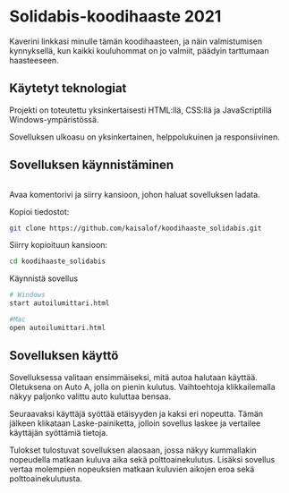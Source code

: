 # Solidabis-koodihaaste 2021

Kaverini linkkasi minulle tämän koodihaasteen, ja näin valmistumisen kynnyksellä, kun kaikki kouluhommat on jo valmiit, päädyin tarttumaan haasteeseen.

## Käytetyt teknologiat

Projekti on toteutettu yksinkertaisesti HTML:llä, CSS:llä ja JavaScriptillä Windows-ympäristössä.

Sovelluksen ulkoasu on yksinkertainen, helppolukuinen ja responsiivinen.

## Sovelluksen käynnistäminen

```bash
```
Avaa komentorivi ja siirry kansioon, johon haluat sovelluksen ladata.

Kopioi tiedostot:

```bash
git clone https://github.com/kaisalof/koodihaaste_solidabis.git
```

Siirry kopioituun kansioon:
```bash
cd koodihaaste_solidabis
```

Käynnistä sovellus
```bash
# Windows
start autoilumittari.html

#Mac
open autoilumittari.html
```

## Sovelluksen käyttö

Sovelluksessa valitaan ensimmäiseksi, mitä autoa halutaan käyttää. Oletuksena on Auto A, jolla on pienin kulutus. Vaihtoehtoja klikkailemalla näkyy paljonko valittu auto kuluttaa bensaa. 

Seuraavaksi käyttäjä syöttää etäisyyden ja kaksi eri nopeutta. Tämän jälkeen klikataan Laske-painiketta, jolloin sovellus laskee ja vertailee käyttäjän syöttämiä tietoja. 

Tulokset tulostuvat sovelluksen alaosaan, jossa näkyy kummallakin nopeudella matkaan kuluva aika sekä polttoainekulutus. Lisäksi sovellus vertaa molempien nopeuksien matkaan kuluvien aikojen eroa sekä polttoainekulutusta.
